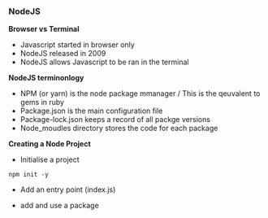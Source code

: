 ### NodeJS 

**__Browser vs Terminal__**
- Javascript started in browser only
- NodeJS released in 2009
- NodeJS allows Javascript to be ran in the terminal 

**__NodeJS terminonlogy__**
- NPM (or yarn) is the node package mmanager / This is the qeuvalent to gems in ruby
- Package.json is the main configuration file 
- Package-lock.json keeps a record of all packge versions
- Node_moudles directory stores the code for each package 

**__Creating a Node Project__**
- Initialise a project
```
npm init -y
```
- Add an entry point (index.js)

- add and use a package 

